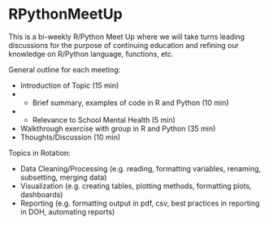 # RPythonMeetUp
This is a bi-weekly R/Python Meet Up where we will take turns leading discussions for the purpose of continuing education and refining our knowledge on R/Python language, functions, etc.

General outline for each meeting:
-	Introduction of Topic (15 min)
-   - Brief summary, examples of code in R and Python (10 min)
-   - Relevance to School Mental Health (5 min)
-	Walkthrough exercise with group in R and Python (35 min)
-	Thoughts/Discussion (10 min)

Topics in Rotation:
-	Data Cleaning/Processing (e.g. reading, formatting variables, renaming, subsetting, merging data)  
-	Visualization (e.g. creating tables, plotting methods, formatting plots, dashboards)
-	Reporting (e.g. formatting output in pdf, csv, best practices in reporting in DOH, automating reports)
